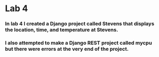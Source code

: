 # Lab 4

### In lab 4 I created a Django project called Stevens that displays the location, time, and temperature at Stevens.
### I also attempted to make a Django REST project called mycpu but there were errors at the very end of the project.
